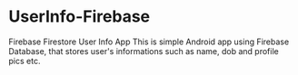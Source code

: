 # UserInfo-Firebase
Firebase Firestore User Info App
This is simple Android app using Firebase Database, that stores user's informations such as name, dob and profile pics etc.

